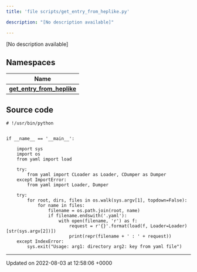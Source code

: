 ```yaml
---
title: 'file scripts/get_entry_from_heplike.py'

description: "[No description available]"

---
```







[No description available]

## Namespaces

| Name           |
| -------------- |
| **[get_entry_from_heplike](/documentation/code/gambit_sphinx/namespaces/namespaceget__entry__from__heplike/)**  |




## Source code

```
# !/usr/bin/python


if __name__ == '__main__':

    import sys
    import os
    from yaml import load

    try:
        from yaml import CLoader as Loader, CDumper as Dumper
    except ImportError:
        from yaml import Loader, Dumper

    try:
        for root, dirs, files in os.walk(sys.argv[1], topdown=False):
            for name in files:
                filename = os.path.join(root, name)
                if filename.endswith('.yaml'):
                    with open(filename, 'r') as f:
                        request = r'{}'.format(load(f, Loader=Loader)[str(sys.argv[2])])
                        print(repr(filename + ' : ' + request))
    except IndexError:
        sys.exit("Usage: arg1: directory arg2: key from yaml file")
```


-------------------------------

Updated on 2022-08-03 at 12:58:06 +0000
